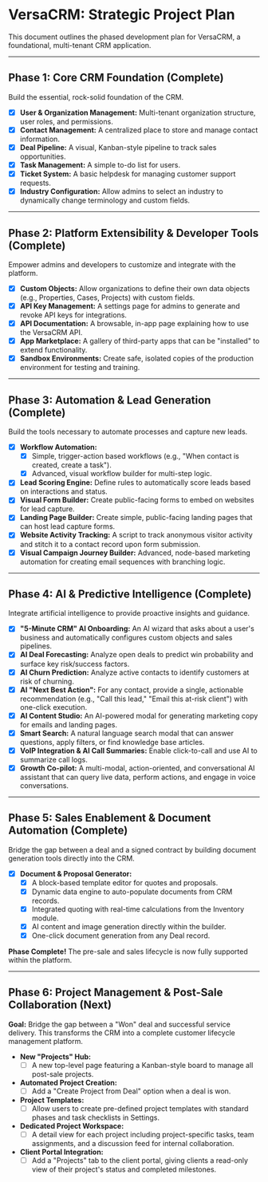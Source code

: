 # VersaCRM: Strategic Project Plan

This document outlines the phased development plan for VersaCRM, a foundational, multi-tenant CRM application.

---

## Phase 1: Core CRM Foundation (Complete)

Build the essential, rock-solid foundation of the CRM.

-   [x] **User & Organization Management:** Multi-tenant organization structure, user roles, and permissions.
-   [x] **Contact Management:** A centralized place to store and manage contact information.
-   [x] **Deal Pipeline:** A visual, Kanban-style pipeline to track sales opportunities.
-   [x] **Task Management:** A simple to-do list for users.
-   [x] **Ticket System:** A basic helpdesk for managing customer support requests.
-   [x] **Industry Configuration:** Allow admins to select an industry to dynamically change terminology and custom fields.

---

## Phase 2: Platform Extensibility & Developer Tools (Complete)

Empower admins and developers to customize and integrate with the platform.

-   [x] **Custom Objects:** Allow organizations to define their own data objects (e.g., Properties, Cases, Projects) with custom fields.
-   [x] **API Key Management:** A settings page for admins to generate and revoke API keys for integrations.
-   [x] **API Documentation:** A browsable, in-app page explaining how to use the VersaCRM API.
-   [x] **App Marketplace:** A gallery of third-party apps that can be "installed" to extend functionality.
-   [x] **Sandbox Environments:** Create safe, isolated copies of the production environment for testing and training.

---

## Phase 3: Automation & Lead Generation (Complete)

Build the tools necessary to automate processes and capture new leads.

-   [x] **Workflow Automation:**
    -   [x] Simple, trigger-action based workflows (e.g., "When contact is created, create a task").
    -   [x] Advanced, visual workflow builder for multi-step logic.
-   [x] **Lead Scoring Engine:** Define rules to automatically score leads based on interactions and status.
-   [x] **Visual Form Builder:** Create public-facing forms to embed on websites for lead capture.
-   [x] **Landing Page Builder:** Create simple, public-facing landing pages that can host lead capture forms.
-   [x] **Website Activity Tracking:** A script to track anonymous visitor activity and stitch it to a contact record upon form submission.
-   [x] **Visual Campaign Journey Builder:** Advanced, node-based marketing automation for creating email sequences with branching logic.

---

## Phase 4: AI & Predictive Intelligence (Complete)

Integrate artificial intelligence to provide proactive insights and guidance.

-   [x] **"5-Minute CRM" AI Onboarding:** An AI wizard that asks about a user's business and automatically configures custom objects and sales pipelines.
-   [x] **AI Deal Forecasting:** Analyze open deals to predict win probability and surface key risk/success factors.
-   [x] **AI Churn Prediction:** Analyze active contacts to identify customers at risk of churning.
-   [x] **AI "Next Best Action":** For any contact, provide a single, actionable recommendation (e.g., "Call this lead," "Email this at-risk client") with one-click execution.
-   [x] **AI Content Studio:** An AI-powered modal for generating marketing copy for emails and landing pages.
-   [x] **Smart Search:** A natural language search modal that can answer questions, apply filters, or find knowledge base articles.
-   [x] **VoIP Integration & AI Call Summaries:** Enable click-to-call and use AI to summarize call logs.
-   [x] **Growth Co-pilot:** A multi-modal, action-oriented, and conversational AI assistant that can query live data, perform actions, and engage in voice conversations.

---

## Phase 5: Sales Enablement & Document Automation (Complete)

Bridge the gap between a deal and a signed contract by building document generation tools directly into the CRM.

-   [x] **Document & Proposal Generator:**
    -   [x] A block-based template editor for quotes and proposals.
    -   [x] Dynamic data engine to auto-populate documents from CRM records.
    -   [x] Integrated quoting with real-time calculations from the Inventory module.
    -   [x] AI content and image generation directly within the builder.
    -   [x] One-click document generation from any Deal record.

**Phase Complete!** The pre-sale and sales lifecycle is now fully supported within the platform.

---

## **Phase 6: Project Management & Post-Sale Collaboration (Next)**

**Goal:** Bridge the gap between a "Won" deal and successful service delivery. This transforms the CRM into a complete customer lifecycle management platform.

-   **New "Projects" Hub:**
    -   [ ] A new top-level page featuring a Kanban-style board to manage all post-sale projects.
-   **Automated Project Creation:**
    -   [ ] Add a "Create Project from Deal" option when a deal is won.
-   **Project Templates:**
    -   [ ] Allow users to create pre-defined project templates with standard phases and task checklists in Settings.
-   **Dedicated Project Workspace:**
    -   [ ] A detail view for each project including project-specific tasks, team assignments, and a discussion feed for internal collaboration.
-   **Client Portal Integration:**
    -   [ ] Add a "Projects" tab to the client portal, giving clients a read-only view of their project's status and completed milestones.